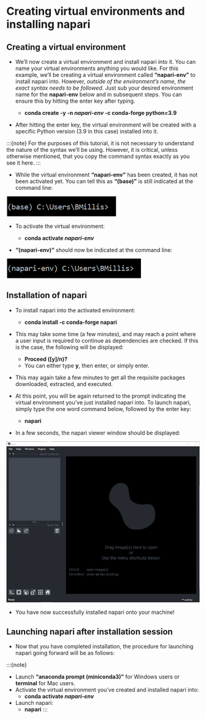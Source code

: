 # Creating virtual environments and installing napari

## Creating a virtual environment

- We’ll now create a virtual environment and install napari into it. You can name your virtual environments anything you would like. For this example, we’ll be creating a virtual environment called **“napari-env”** to install napari into. However, *outside of the environment’s name, the exact syntax needs to be followed*. Just sub your desired environment name for the **napari-env** below and in subsequent steps. You can ensure this by hitting the enter key after typing. 

  - **conda create -y -n *napari-env* -c conda-forge python=3.9**

- After hitting the enter key, the virtual environment will be created with a specific Python version (3.9 in this case) installed into it.

:::{note} 
For the purposes of this tutorial, it is not necessary to understand the nature of the syntax we’ll be using. However, it is critical, unless otherwise mentioned, that you copy the command syntax exactly as you see it here. 
:::

- While the virtual environment **“napari-env”** has been created, it has not been activated yet. You can tell this as **“(base)”** is still indicated at the command line:  

![Virtual environment syntax](images/install-4.png)

- To activate the virtual environment:

  - **conda activate *napari-env***

- **“(napari-env)”** should now be indicated at the command line:

![Virtual environment syntax modified](images/install-5.png)

## Installation of napari 

- To install napari into the activated environment:

  - **conda install -c conda-forge napari**

- This may take some time (a few minutes), and may reach a point where a user input is required to continue as dependencies are checked. If this is the case, the following will be displayed:

  - **Proceed ([y]/n)?**
  - You can either type **y**, then enter, or simply enter.

- This may again take a few minutes to get all the requisite packages downloaded, extracted, and executed. 
- At this point, you will be again returned to the prompt indicating the virtual environment you’ve just installed napari into. To launch napari, simply type the one word command below, followed by the enter key:
  - **napari**

- In a few seconds, the napari viewer window should be displayed:

![Launching the napari viewer for the first time](images/install-6.png)

- You have now successfully installed napari onto your machine!

## Launching napari after installation session

- Now that you have completed installation, the procedure for launching napari going forward will be as follows:

:::{note} 
- Launch **“anaconda prompt (miniconda3)”** for Windows users or **terminal** for Mac users. 
- Activate the virtual environment you’ve created and installed napari into:
  - **conda activate *napari-env***
- Launch napari:
  - **napari**
:::
